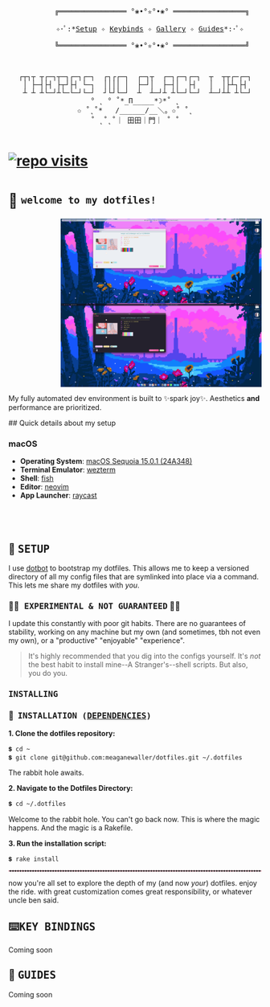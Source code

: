 <div align="justify">
    <div align="center">
        <pre align="center">
        ╔════════════════ °❀•°✮°•❀° ═════════════════╗<br>
        ✧･ﾟ:*<a href="#-setup">Setup</a> ✧ <a href="#%EF%B8%8Fkey-bindings">Keybinds</a> ✧ <a href="https://github.com/meaganewaller/dotfiles/wiki/Gallery">Gallery</a> ✧ <a href="#-guides">Guides</a>*:･ﾟ✧ <br>
        ╚════════════════ °❀•°✮°•❀° ═════════════════╝
        </pre>
    </div>
</div>

<pre align="center">

┌┬┐┬ ┬┌─┐┬─┐┌─┐┌─┐  ┌┐┌┌─┐  ┌─┐┬  ┌─┐┌─┐┌─┐  ┬  ┬┬┌─┌─┐
│ ├─┤├┤ ├┬┘├┤ └─┐  ││││ │  ├─┘│  ├─┤│  ├┤   │  │├┴┐├┤
 ┴ ┴ ┴└─┘┴└─└─┘└─┘  ┘└┘└─┘  ┴  ┴─┘┴ ┴└─┘└─┘  ┴─┘┴┴ ┴└─┘
° ˛ ° ˚*_Π_____*☽*˚ ˛
✩ ˚˛˚*   /______/__＼。✩˚ ˚˛
˚ ˛˚˛˚｜ 田田｜門｜ ˚ ˚

</pre>

# [![repo visits](https://badges.pufler.dev/visits/meaganewaller/dotfiles?style=flat-square&label=&color=000000&logo=github&logoColor=white&labelColor=000000)](#)

</div>

# 🌷 <sup><sub><samp> welcome to my dotfiles! </samp></sub></sup>

<div align="right" width="400px">
<img style="display: block" alt="Screenshot of my desktop in lightmode" width="400px" src="meta/assets/lightmode.png"/>
<img style="display: block" alt="Screenshot of my desktop in darkmode" width="400px" src="meta/assets/darkmode.png"/>
</div>

My fully automated dev environment is built to ✨spark joy✨. Aesthetics **and** performance are prioritized.


<div align="left" width="400px">
## Quick details about my setup

### macOS

- **Operating System**: [macOS Sequoia 15.0.1 (24A348)](https://apple.com/macos/macos-sequoia/)
- **Terminal Emulator**: [wezterm](https://wezfurlong.org/wezterm/index.html)
- **Shell**: [fish](https://fishshell.com/)
- **Editor**: [neovim](https://neovim.io/)
- **App Launcher**: [raycast](https://raycast.com)

</div>

<h1>
  <a href="#---------1">
    <img alt="" align="right" src="https://img.shields.io/github/commit-activity/m/meaganewaller/dotfiles/main?style=flat-square&label=&color=000000&logo=gitbook&logoColor=white&labelColor=000000"/>
  </a>
</h1>

<br />

## 🌱 <samp>SETUP</samp>

I use [dotbot](https://github.com/anishathalye/dotbot) to bootstrap my dotfiles. This allows me to keep a versioned
directory of all my config files that are symlinked into place via a command. This lets me share my dotfiles with _you_.

### 🧪🔬<samp> EXPERIMENTAL & NOT GUARANTEED</samp> 💁‍♀️

I update this constantly with poor git habits. There are no guarantees of stability, working on any machine but my own (and sometimes, tbh not even my own), or a "productive" "enjoyable" "experience".

> It's highly recommended that you dig into the configs yourself. It's _not_ the best habit to install mine--A Stranger's--shell scripts. But also, you do you.

### <samp>INSTALLING</samp>
### :blossom: ‎ <samp>INSTALLATION ([DEPENDENCIES](./REPOLOGY.md))</samp>

**1. Clone the dotfiles repository:**

```sh
💲 cd ~
💲 git clone git@github.com:meaganewaller/dotfiles.git ~/.dotfiles
```

The rabbit hole awaits.

**2. Navigate to the Dotfiles Directory:**

```sh
💲 cd ~/.dotfiles
```


Welcome to the rabbit hole. You can't go back now. This is where the magic happens. And the magic is a Rakefile.

**3. Run the installation script:**

```sh
💲 rake install
```

<hr style="border:1px dashed pink" />

now you're all set to explore the depth of my (and now _your_) dotfiles. enjoy the ride. with great customization comes
great responsibility, or whatever uncle ben said.

</div>

## ⌨️<samp>KEY BINDINGS</samp>
Coming soon

## 🧭 <samp>GUIDES</samp>
Coming soon
